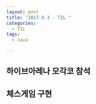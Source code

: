 ```yaml
---
layout: post
title: "2017.9.3 - TIL "
categories:
  - TIL
tags:
  - Java

---
```


## 하이브아레나 모각코 참석

## 체스게임 구현 
